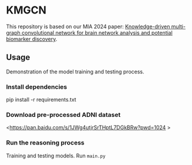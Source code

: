 # KMGCN
This repository is based on our MIA 2024 paper: [Knowledge-driven multi-graph convolutional network for brain network analysis and
 potential biomarker discovery](https://authors.elsevier.com/c/1jxkQ4rfPmHr1v).

## Usage
Demonstration of the model training and testing process.
### Install dependencies
  pip install -r requirements.txt

### Download pre-processed ADNI dataset
<https://pan.baidu.com/s/1JWg4utjrSrTHptL7DGkBRw?pwd=1024 >

### Run the reasoning process
Training and testing models. Run `main.py`
